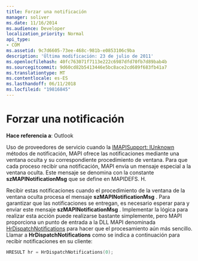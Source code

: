 ```yaml
---
title: Forzar una notificación
manager: soliver
ms.date: 11/16/2014
ms.audience: Developer
localization_priority: Normal
api_type:
- COM
ms.assetid: 9c7d6605-73ee-468c-981b-e0853106c9ba
description: 'Última modificación: 23 de julio de 2011'
ms.openlocfilehash: 40fc763071f7113e222c6987dfd70fb7d89bab4b
ms.sourcegitcommit: 9d60cd82b5413446e5bc8ace2cd689f683fb41a7
ms.translationtype: MT
ms.contentlocale: es-ES
ms.lasthandoff: 06/11/2018
ms.locfileid: "19816845"
---
```

# <a name="forcing-a-notification"></a>Forzar una notificación

  
  
**Hace referencia a**: Outlook 
  
Uso de proveedores de servicio cuando la [IMAPISupport: IUnknown](imapisupportiunknown.md) métodos de notificación, MAPI ofrece las notificaciones mediante una ventana oculta y su correspondiente procedimiento de ventana. Para que cada proceso recibir una notificación, MAPI envía un mensaje especial a la ventana oculta. Este mensaje se denomina con la constante **szMAPINotificationMsg** que se define en MAPIDEFS. H. 
  
Recibir estas notificaciones cuando el procedimiento de la ventana de la ventana oculta procesa el mensaje **szMAPINotificationMsg** . Para garantizar que las notificaciones se entregan, es necesario esperar para y enviar este mensaje **szMAPINotificationMsg** . Implementar la lógica para realizar esta acción puede realizarse bastante simplemente, pero MAPI proporciona un punto de entrada a la DLL MAPI denominada [HrDispatchNotifications](hrdispatchnotifications.md) para hacer que el procesamiento aún más sencillo. Llamar a **HrDispatchNotifications** como se indica a continuación para recibir notificaciones en su cliente: 
  
```cpp
HRESULT hr = HrDispatchNotifications(0);
 
```


